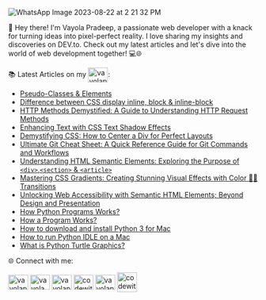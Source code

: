 
![WhatsApp Image 2023-08-22 at 2 21 32 PM](https://github.com/sinonagar123/dev_to_articles/assets/102567147/36d8c261-5256-4a7f-ae03-f978443ffa1e)


👋 Hey there! I'm Vayola Pradeep, a passionate web developer with a knack for turning ideas into pixel-perfect reality. I love sharing my insights and discoveries on DEV.to. Check out my latest articles and let's dive into the world of web development together! 💻🌐

📚 Latest Articles on my <a href="https://dev.to/vayolapradeep" target="blank"><img align="center" src="https://raw.githubusercontent.com/rahuldkjain/github-profile-readme-generator/master/src/images/icons/Social/devto.svg" alt="vayolapradeep" height="30" width="40" /></a>:
- [Pseudo-Classes & Elements](https://dev.to/vayolapradeep/pseudo-classes-elements-3gp0)
- [Difference between CSS display inline, block & inline-block](https://dev.to/vayolapradeep/difference-between-css-display-inline-block-inline-block-3cpk)
- [HTTP Methods Demystified: A Guide to Understanding HTTP Request Methods](https://dev.to/vayolapradeep/http-methods-4fb5)
- [Enhancing Text with CSS Text Shadow Effects](https://dev.to/vayolapradeep/enhancing-text-with-css-text-shadow-effects-3n5e)
- [Demystifying CSS: How to Center a Div for Perfect Layouts](https://dev.to/vayolapradeep/demystifying-css-how-to-center-a-div-for-perfect-layouts-1eon)
- [Ultimate Git Cheat Sheet: A Quick Reference Guide for Git Commands and Workflows](https://dev.to/vayolapradeep/git-cheatsheet-1c1d)   
- [Understanding HTML Semantic Elements: Exploring the Purpose of `<div>`,`<section>` & `<article>`](https://dev.to/vayolapradeep/what-is--4boc)
- [Mastering CSS Gradients: Creating Stunning Visual Effects with Color 🌈🎨Transitions](https://dev.to/vayolapradeep/mastering-css-gradients-creating-stunning-visual-effects-with-color-transitions-2fd2)
- [Unlocking Web Accessibility with Semantic HTML Elements; Beyond Design and Presentation](https://dev.to/vayolapradeep/unlocking-web-accessibility-with-semantic-html-elements-beyond-design-and-presentation-5ahg)
- [How Python Programs Works?](https://dev.to/vayolapradeep/how-python-programs-works-15f)
- [How a Program Works?](https://dev.to/vayolapradeep/exploring-the-wonders-of-how-programming-really-works-kp0)
- [How to download and install Python 3 for Mac](https://dev.to/vayolapradeep/how-to-download-and-installpython-3-for-mac-2o9n)
- [How to run Python IDLE on a Mac](https://dev.to/vayolapradeep/how-to-run-python-idle-on-a-mac-3foe)
- [What is Python Turtle Graphics?](https://dev.to/vayolapradeep/what-is-turtle-graphics-d85)

  
🌐 Connect with me:
<p align="left">
<a href="https://codepen.io/vayolapradeep" target="blank"><img align="center" src="https://raw.githubusercontent.com/rahuldkjain/github-profile-readme-generator/master/src/images/icons/Social/codepen.svg" alt="vayolapradeep" height="30" width="40" /></a>
<a href="https://twitter.com/vayolapradeep" target="blank"><img align="center" src="https://raw.githubusercontent.com/rahuldkjain/github-profile-readme-generator/master/src/images/icons/Social/twitter.svg" alt="vayola pradeep" height="30" width="40" /></a>
<a href="https://linkedin.com/in/vayolapradeep" target="blank"><img align="center" src="https://raw.githubusercontent.com/rahuldkjain/github-profile-readme-generator/master/src/images/icons/Social/linked-in-alt.svg" alt="vayolapradeep" height="30" width="40" /></a>
<a href="https://instagram.com/codewithvayola" target="blank"><img align="center" src="https://raw.githubusercontent.com/rahuldkjain/github-profile-readme-generator/master/src/images/icons/Social/instagram.svg" alt="codewithvayola" height="30" width="40" /></a>
 <a href="https://dev.to/vayolapradeep" target="blank"><img align="center" src="https://raw.githubusercontent.com/rahuldkjain/github-profile-readme-generator/master/src/images/icons/Social/devto.svg" alt="vayolapradeep" height="30" width="40" /></a>
 <a href="https://replit.com/@vayolapradeep00" target="blank"><img align="center" src="https://upload.wikimedia.org/wikipedia/commons/7/78/New_Replit_Logo.svg" alt="codewithvayola" height="40" width="40" /></a></p>
